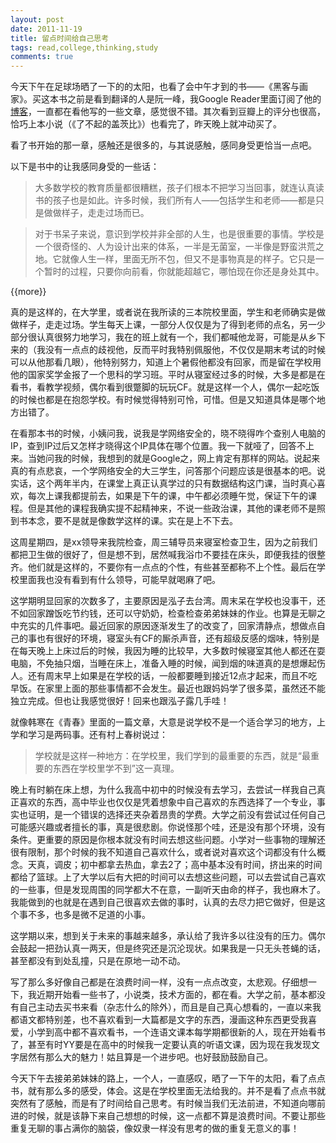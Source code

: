 ```yaml
---
layout: post
date: 2011-11-19
title: 留点时间给自己思考
tags: read,college,thinking,study
comments: true
---
```


今天下午在足球场晒了一下的的太阳，也看了会中午才到的书——《黑客与画家》。买这本书之前是看到翻译的人是阮一峰，我Google Reader里面订阅了他的[博客](http://www.ruanyifeng.com/blog/)，一直都在看他写的一些文章，感觉很不错。其次看到豆瓣上的评分也很高，恰巧上本小说（《了不起的盖茨比》）也看完了，昨天晚上就冲动买了。

看了书开始的那一章，感触还是很多的，与其说感触，感同身受更恰当一点吧。

以下是书中的让我感同身受的一些话：

> 大多数学校的教育质量都很糟糕，孩子们根本不把学习当回事，就连认真读书的孩子也是如此。许多时候，我们所有人——包括学生和老师——都是只是做做样子，走走过场而已。

> 对于书呆子来说，意识到学校并非全部的人生，也是很重要的事情。学校是一个很奇怪的、人为设计出来的体系，一半是无菌室，一半像是野蛮洪荒之地。它就像人生一样，里面无所不包，但又不是事物真是的样子。它只是一个暂时的过程，只要你向前看，你就能超越它，哪怕现在你还是身处其中。

{{more}}

真的是这样的，在大学里，或者说在我所读的三本院校里面，学生和老师确实是做做样子，走走过场。学生每天上课，一部分人仅仅是为了得到老师的点名，另一少部分很认真很努力地学习，我在的班上就有一个，我们都喊他龙哥，可能是从乡下来的（我没有一点点的歧视他，反而平时我特别佩服他，不仅仅是期末考试的时候可以从他那看几眼），他特别努力，知道上个暑假他都没有回家，而是留在学校用他的国家奖学金报了一个思科的学习班。平时从寝室经过多的时候，大多是都是在看书，看教学视频，偶尔看到很蹩脚的玩玩CF。就是这样一个人，偶尔一起吃饭的时候也都是在抱怨学校。有时候觉得特别可怜，可惜。但是又知道具体是哪个地方出错了。

在看那本书的时候，小姨问我，说我是学网络安全的，晓不晓得咋个查别人电脑的IP，查到IP过后又怎样才晓得这个IP具体在哪个位置。我一下就哑了，回答不上来。当她问我的时候，我想到的就是Google之，网上肯定有那样的网站。说起来真的有点悲哀，一个学网络安全的大三学生，问答那个问题应该是很基本的吧。说实话，这个两年半内，在课堂上真正认真学过的只有数据结构这门课，当时真心喜欢，每次上课我都提前去，如果是下午的课，中午都必须睡午觉，保证下午的课程。但是其他的课程我确实提不起精神来，不说一些政治课，其他的课老师不是照到书本念，要不是就是像数学这样的课。实在是上不下去。

这周星期四，是xx领导来我院检查，周三辅导员来寝室检查卫生，因为之前我们都把卫生做的很好了，但是想不到，居然喊我浴巾不要挂在床头，即便我挂的很整齐。他们就是这样的，不要你有一点点的个性，有些甚至都称不上个性。最后在学校里面我也没有看到有什么领导，可能早就喝麻了吧。

这学期明显回家的次数多了，主要原因是泓子去台湾。周末呆在学校也没事干，还不如回家蹭饭吃节约钱，还可以守奶奶，检查检查弟弟妹妹的作业。也算是无聊之中充实的几件事吧。最近回家的原因逐渐发生了的改变了，回家清静点，想做点自己的事也有很好的环境，寝室头有CF的厮杀声音，还有超级反感的烟味，特别是在每天晚上上床过后的时候，我因为睡的比较早，大多数时候寝室其他人都还在耍电脑，不免抽只烟，当睡在床上，准备入睡的时候，闻到烟的味道真的是想爆起伤人。还有周末早上如果是在学校的话，一般都要睡到接近12点才起来，而且不吃早饭。在家里上面的那些事情都不会发生。最近也跟妈妈学了很多菜，虽然还不能独立完成。但也让我感觉很好！回来也跟泓子露几手哇！

就像韩寒在《青春》里面的一篇文章，大意是说学校不是一个适合学习的地方，上学和学习是两码事。还有村上春树说过：

> 学校就是这样一种地方：在学校里，我们学到的最重要的东西，就是“最重要的东西在学校里学不到”这一真理。

晚上有时躺在床上想，为什么我高中初中的时候没有去学习，去尝试一样我自己真正喜欢的东西，高中毕业也仅仅是凭着想象中自己喜欢的东西选择了一个专业，事实也证明，是一个错误的选择还夹杂着昂贵的学费。大学之前没有尝试过任何自己可能感兴趣或者擅长的事，真是很悲剧。你说怪那个哇，还是没有那个环境，没有条件。更重要的原因是你根本就没有时间去想这些问题。小学对一些事物的理解还很有限制，那个时候的我不知道自己喜欢什么，或者说对喜欢这个词都没有什么概念。天真，调皮；初中都拿去热血，拿去2了；高中基本没有时间，挤出来的时间都给了篮球。上了大学以后有大把的时间可以去想这些问题，可以去尝试自己喜欢的一些事，但是发现周围的同学都大不在意，一副听天由命的样子，我也麻木了。我能做到的也就是在遇到自己很喜欢去做的事时，认真的去尽力把它做好，但是这个事不多，也多是微不足道的小事。

这学期以来，想到关于未来的事越来越多，承认给了我许多以往没有的压力。偶尔会鼓起一把劲认真一两天，但是终究还是沉沦现状。如果我是一只无头苍蝇的话，甚至都没有到处乱撞，只是在原地一动不动。

写了那么多好像自己都是在浪费时间一样，没有一点点改变，太悲观。仔细想一下，我近期开始看一些书了，小说类，技术方面的，都在看。大学之前，基本都没有自己主动去买书来看（杂志什么的除外），而且是自己真心想看的，一直以来我都语文都特别差，也不喜欢看到一大篇都是文字的东西，漫画这种东西更受我喜爱，小学到高中都不喜欢看书，一个连语文课本每学期都很新的人，现在开始看书了，甚至有时YY要是在高中的时候我一定要认真的听语文课，因为现在我发现文字居然有那么大的魅力！姑且算是一个进步吧。也好鼓励鼓励自己。

今天下午去接弟弟妹妹的路上，一个人，一直感叹，晒了一下午的太阳，看了点点书，就有那么多的感受，体会。这是在学校里面无法给我的。并不是看了点点书就突然有了感触，而是有了时间给自己思考。有时候当我们无法前进，不知道向哪前进的时候，就是该静下来自己想想的时候，这一点都不算是浪费时间。不要让那些重复无聊的事占满你的脑袋，像奴隶一样没有思考的做的重复无意义的事！